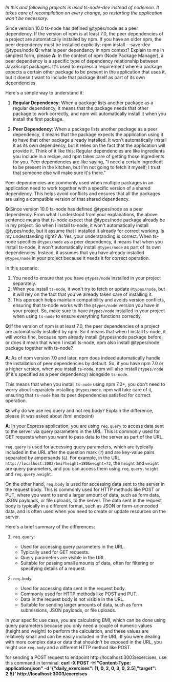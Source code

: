 *In this and following projects is used ts-node-dev instead of nodemon. It takes care of recompilation on every change, so restarting the application won't be necessary.*


Since version 10.0 ts-node has defined @types/node as a peer dependency. If the version of npm is at least 7.0, the peer dependencies of a project are automatically installed by npm. If you have an older npm, the peer dependency must be installed explicitly:
npm install --save-dev @types/node
**Q**: what is peer dependancy in npm context? Explain to me in simplest form, please
**A**: In the context of npm (Node Package Manager), a peer dependency is a specific type of dependency relationship between JavaScript packages. It's used to express a requirement where a package expects a certain other package to be present in the application that uses it, but it doesn't want to include that package itself as part of its own dependencies.

Here's a simple way to understand it:

1. **Regular Dependency**: When a package lists another package as a regular dependency, it means that the package needs that other package to work correctly, and npm will automatically install it when you install the first package.

2. **Peer Dependency**: When a package lists another package as a peer dependency, it means that the package expects the application using it to have that other package already installed. It won't automatically install it as its own dependency, but it relies on the fact that the application will provide it.
Think of it like this: Regular dependencies are like ingredients you include in a recipe, and npm takes care of getting those ingredients for you. Peer dependencies are like saying, "I need a certain ingredient to be present in the kitchen, but I'm not going to fetch it myself; I trust that someone else will make sure it's there."

Peer dependencies are commonly used when multiple packages in an application need to work together with a specific version of a shared dependency. This helps avoid conflicts and ensures that all the packages are using a compatible version of that shared dependency.

**Q**:Since version 10.0 ts-node has defined @types/node as a peer dependency.
From what I understood from your explanations, the above sentence means that ts-node expect  that @types/node package already be in my project. So when I install ts-node, it won't automatically install @types/node, but it assume that I installed it already for correct working. Is my understanding right?
**A**: Yes, your understanding is correct. When ts-node specifies `@types/node` as a peer dependency, it means that when you install ts-node, it won't automatically install `@types/node` as part of its own dependencies. Instead, it assumes that you have already installed `@types/node` in your project because it needs it for correct operation.

In this scenario:

1. You need to ensure that you have `@types/node` installed in your project separately.
2. When you install `ts-node`, it won't try to fetch or update `@types/node`, but it will rely on the fact that you've already taken care of installing it.
3. This approach helps maintain compatibility and avoids version conflicts, ensuring that ts-node works with the `@types/node` version you have in your project.
So, make sure to have `@types/node` installed in your project when using `ts-node` to ensure everything functions correctly.

**Q**:If the version of npm is at least 7.0, the peer dependencies of a project are automatically installed by npm.
So it means that when I install ts-node, it will works fine, because npm already install @types/node package before, or does it mean that when I install ts-node, npm also install @types/node package together with ts-node?

**A**: As of npm version 7.0 and later, npm does indeed automatically handle the installation of peer dependencies by default. So, if you have npm 7.0 or a higher version, when you install `ts-node`, npm will also install `@types/node` (if it's specified as a peer dependency) alongside `ts-node`.

This means that when you install `ts-node` using npm 7.0+, you don't need to worry about separately installing `@types/node`. npm will take care of it, ensuring that `ts-node` has its peer dependencies satisfied for correct operation.

**Q**: why do we use req.query and not req.body? Explain the difference, please (it was asked about /bmi endpoint)

**A**: In your Express application, you are using `req.query` to access data sent to the server via query parameters in the URL. This is commonly used for GET requests when you want to pass data to the server as part of the URL.

`req.query` is used for accessing query parameters, which are typically included in the URL after the question mark (`?`) and are key-value pairs separated by ampersands (`&`). For example, in the URL `http://localhost:3002/bmi?height=180&weight=72`, the `height` and `weight` are query parameters, and you can access them using `req.query.height` and `req.query.weight`.

On the other hand, `req.body` is used for accessing data sent to the server in the request body. This is commonly used for HTTP methods like POST or PUT, where you want to send a larger amount of data, such as form data, JSON payloads, or file uploads, to the server. The data sent in the request body is typically in a different format, such as JSON or form-urlencoded data, and is often used when you need to create or update resources on the server.

Here's a brief summary of the differences:

1. `req.query`:
   - Used for accessing query parameters in the URL.
   - Typically used for GET requests.
   - Query parameters are visible in the URL.
   - Suitable for passing small amounts of data, often for filtering or specifying details of a request.

2. `req.body`:
   - Used for accessing data sent in the request body.
   - Commonly used for HTTP methods like POST and PUT.
   - Data in the request body is not visible in the URL.
   - Suitable for sending larger amounts of data, such as form submissions, JSON payloads, or file uploads.

In your specific use case, you are calculating BMI, which can be done using query parameters because you only need a couple of numeric values (height and weight) to perform the calculation, and these values are relatively small and can be easily included in the URL. If you were dealing with more complex data or data that shouldn't be exposed in the URL, you might use `req.body` and a different HTTP method like POST.

for sending a POST request to endpoint http://localhost:3003/exercises, use this command in terminal:
**curl -X POST -H "Content-Type: application/json" -d '{"daily_exercises": [1, 0, 2, 0, 3, 0, 2.5],"target": 2.5}' http://localhost:3003/exercises**